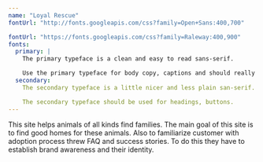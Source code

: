 ```yaml
---
name: "Loyal Rescue"
fontUrl: "http://fonts.googleapis.com/css?family=Open+Sans:400,700"

fontUrl: "https://fonts.googleapis.com/css?family=Raleway:400,900"
fonts:
  primary: |
    The primary typeface is a clean and easy to read sans-serif.

    Use the primary typeface for body copy, captions and should really be anything by default.
  secondary:
    The secondary typeface is a little nicer and less plain san-serif.

    The secondary typeface should be used for headings, buttons.
---
```


This site helps animals of all kinds find families. The main goal of this site is to find good homes for these animals. Also to familiarize customer with adoption process threw FAQ and success stories. To do this they have to establish brand awareness and their identity.
